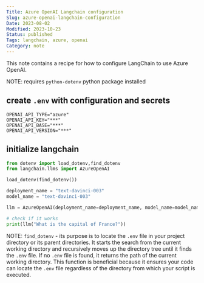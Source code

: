 ```yaml
---
Title: Azure OpenAI Langchain configuration 
Slug: azure-openai-langchain-configuration
Date: 2023-08-02
Modified: 2023-10-23
Status: published
Tags: langchain, azure, openai 
Category: note
---
```

This note contains a recipe for how to configure LangChain to use Azure OpenAI.

NOTE: requires `python-dotenv` python package installed

## create `.env` with configuration and secrets

```
OPENAI_API_TYPE="azure"
OPENAI_API_KEY="***"
OPENAI_API_BASE="***"
OPENAI_API_VERSION="***"
```

## initialize langchain

```python
from dotenv import load_dotenv,find_dotenv
from langchain.llms import AzureOpenAI

load_dotenv(find_dotenv())

deployment_name = "text-davinci-003"
model_name = "text-davinci-003"

llm = AzureOpenAI(deployment_name=deployment_name, model_name=model_name)

# check if it works
print(llm("What is the capital of France?"))
```

NOTE: `find_dotenv` -  its purpose is to locate the `.env` file in your project directory or its parent directories. It starts the search from the current working directory and recursively moves up the directory tree until it finds the `.env` file. If no `.env` file is found, it returns the path of the current working directory. This function is beneficial because it ensures your code can locate the `.env` file regardless of the directory from which your script is executed.
